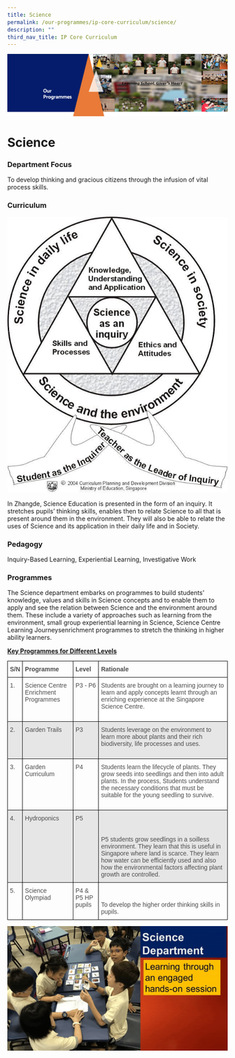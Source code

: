 ```yaml
---
title: Science
permalink: /our-programmes/ip-core-curriculum/science/
description: ""
third_nav_title: IP Core Curriculum
---
```


![](/images/OurProgrammes1.png)

Science
=======

  

### Department Focus

  

To develop thinking and gracious citizens through the infusion of vital process skills.

  

### Curriculum

![](/images/Science.png)

In Zhangde, Science Education is presented in the form of an inquiry. It stretches pupils’ thinking skills, enables then to relate Science to all that is present around them in the environment. They will also be able to relate the uses of Science and its application in their daily life and in Society.

  

### Pedagogy

  

Inquiry-Based Learning, Experiential Learning, Investigative Work

  

  

### Programmes

  

The Science department embarks on programmes to build students' knowledge, values and skills in Science concepts and to enable them to apply and see the relation between Science and the environment around them. These include a variety of approaches such as learning from the environment, small group experiential learning in Science, Science Centre Learning Journeysenrichment programmes to stretch the thinking in higher ability learners.

  

<u><b>Key Programmes for Different Levels</b></u>

<style type="text/css">
.tg  {border-collapse:collapse;border-spacing:0;}
.tg td{border-color:black;border-style:solid;border-width:1px;font-family:Arial, sans-serif;font-size:14px;
  overflow:hidden;padding:10px 5px;word-break:normal;}
.tg th{border-color:black;border-style:solid;border-width:1px;font-family:Arial, sans-serif;font-size:14px;
  font-weight:normal;overflow:hidden;padding:10px 5px;word-break:normal;}
.tg .tg-q6nq{color:#4C4C4C;text-align:left;vertical-align:top}
.tg .tg-br2o{background-color:#E6E6E6;color:#4C4C4C;text-align:left;vertical-align:top}
.tg .tg-gpqx{color:#4C4C4C;font-weight:bold;text-align:left;vertical-align:top}
.tg .tg-749n{background-color:#FFF;color:#4C4C4C;text-align:left;vertical-align:top}
</style>
<table class="tg">
<thead>
  <tr>
    <th class="tg-gpqx">S/N</th>
    <th class="tg-gpqx">Programme<br></th>
    <th class="tg-gpqx">Level<br></th>
    <th class="tg-gpqx">Rationale<br></th>
  </tr>
</thead>
<tbody>
  <tr>
    <td class="tg-q6nq">1.</td>
    <td class="tg-q6nq">Science Centre Enrichment Programmes</td>
    <td class="tg-q6nq"> P3 - P6</td>
    <td class="tg-749n"><span style="background-color:#FFF">Students are brought on a learning journey to learn and apply concepts learnt through an enriching experience at the Singapore Science Centre.</span><br><br></td>
  </tr>
  <tr>
    <td class="tg-br2o">2.</td>
    <td class="tg-br2o">Garden Trails</td>
    <td class="tg-br2o">P3<br></td>
    <td class="tg-br2o">Students leverage on the environment to learn more about plants and their rich biodiversity, life processes and uses.<br><br></td>
  </tr>
  <tr>
    <td class="tg-q6nq">3.</td>
    <td class="tg-q6nq">Garden Curriculum</td>
    <td class="tg-q6nq">P4<br></td>
    <td class="tg-q6nq">Students learn the lifecycle of plants. They grow seeds into seedlings and then into adult plants. In the process, Students understand the necessary conditions that must be suitable for the young seedling to survive.<br><br></td>
  </tr>
  <tr>
    <td class="tg-br2o">4.</td>
    <td class="tg-br2o">Hydroponics<br></td>
    <td class="tg-br2o">P5 <br></td>
    <td class="tg-br2o"><br><br><br>P5 students grow seedlings in a soilless environment. They learn that this is useful in Singapore where land is scarce. They learn how water can be efficiently used and also how the environmental factors affecting plant growth are controlled.<br></td>
  </tr>
  <tr>
    <td class="tg-q6nq">5.</td>
    <td class="tg-q6nq">Science Olympiad</td>
    <td class="tg-q6nq">P4 &amp; P5 HP pupils<br></td>
    <td class="tg-q6nq"><br><br>To develop the higher order thinking skills in pupils.</td>
  </tr>
</tbody>
</table>


![](/images/Sci.gif)